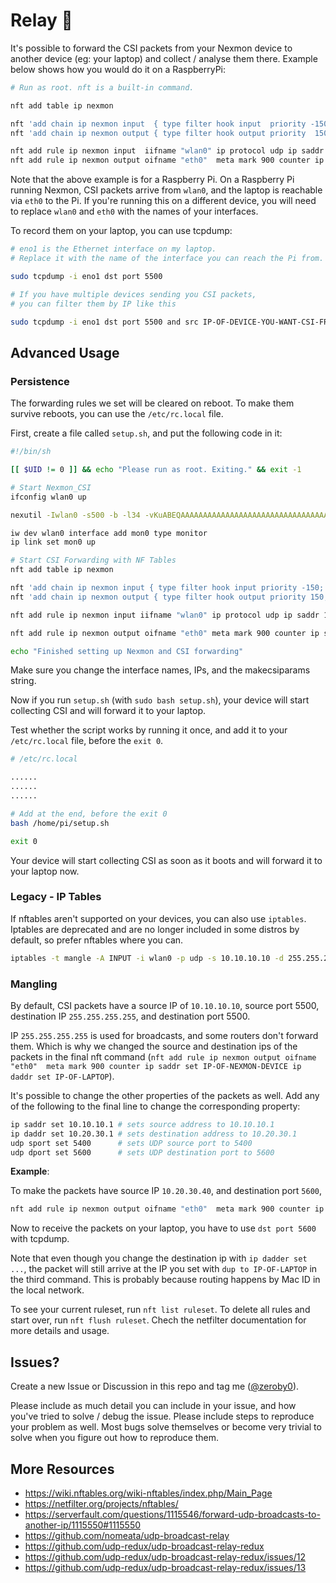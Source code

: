 # Relay :satellite:

It's possible to forward the CSI packets from your Nexmon device to another device (eg: your laptop) and collect / analyse them there. Example below shows how you would do it on a RaspberryPi:

```bash
# Run as root. nft is a built-in command.

nft add table ip nexmon

nft 'add chain ip nexmon input  { type filter hook input  priority -150; policy accept; }'
nft 'add chain ip nexmon output { type filter hook output priority  150; policy accept; }'

nft add rule ip nexmon input  iifname "wlan0" ip protocol udp ip saddr 10.10.10.10 ip daddr 255.255.255.255 udp sport 5500 udp dport 5500 counter mark set 900 dup to IP-OF-LAPTOP device "eth0"
nft add rule ip nexmon output oifname "eth0"  meta mark 900 counter ip saddr set IP-OF-NEXMON-DEVICE ip daddr set IP-OF-LAPTOP
```
Note that the above example is for a Raspberry Pi. On a Raspberry Pi running Nexmon, CSI packets arrive from `wlan0`, and the laptop is reachable via `eth0` to the Pi. If you're running this on a different device, you will need to replace `wlan0` and `eth0` with the names of your interfaces.


To record them on your laptop, you can use tcpdump:

```bash
# eno1 is the Ethernet interface on my laptop.
# Replace it with the name of the interface you can reach the Pi from. (eth0, wlan0, etc)

sudo tcpdump -i eno1 dst port 5500

# If you have multiple devices sending you CSI packets,
# you can filter them by IP like this

sudo tcpdump -i eno1 dst port 5500 and src IP-OF-DEVICE-YOU-WANT-CSI-FROM
```

## Advanced Usage

### Persistence

The forwarding rules we set will be cleared on reboot. To make them survive reboots, you can use the `/etc/rc.local` file.

First, create a file called `setup.sh`, and put the following code in it:

```bash
#!/bin/sh

[[ $UID != 0 ]] && echo "Please run as root. Exiting." && exit -1

# Start Nexmon_CSI
ifconfig wlan0 up

nexutil -Iwlan0 -s500 -b -l34 -vKuABEQAAAAAAAAAAAAAAAAAAAAAAAAAAAAAAAAAAAAAAAA==

iw dev wlan0 interface add mon0 type monitor
ip link set mon0 up

# Start CSI Forwarding with NF Tables
nft add table ip nexmon

nft 'add chain ip nexmon input { type filter hook input priority -150; policy accept; }'
nft 'add chain ip nexmon output { type filter hook output priority 150; policy accept; }'

nft add rule ip nexmon input iifname "wlan0" ip protocol udp ip saddr 10.10.10.10 ip daddr 255.255.255.255 udp sport 5500 udp dport 5500 counter mark set 900 dup to IP-OF-LAPTOP device "eth0"

nft add rule ip nexmon output oifname "eth0" meta mark 900 counter ip saddr set IP-OF-NEXMON-DEVICE ip daddr set IP-OF-LAPTOP

echo "Finished setting up Nexmon and CSI forwarding"
```

Make sure you change the interface names, IPs, and the makecsiparams string.

Now if you run `setup.sh` (with `sudo bash setup.sh`), your device will start collecting CSI and will forward it to your laptop.

Test whether the script works by running it once, and add it to your `/etc/rc.local` file, before the `exit 0`.
```bash
# /etc/rc.local

......
......
......

# Add at the end, before the exit 0
bash /home/pi/setup.sh

exit 0
```

Your device will start collecting CSI as soon as it boots and will forward it to your laptop now.

### Legacy - IP Tables

If nftables aren't supported on your devices, you can also use `iptables`. Iptables are deprecated and are no longer included in some distros by default, so prefer nftables where you can.

```bash
iptables -t mangle -A INPUT -i wlan0 -p udp -s 10.10.10.10 -d 255.255.255.255 --dport 5500 --sport 5500 -j TEE --gateway IP-OF-LAPTOP
```

### Mangling

By default, CSI packets have a source IP of `10.10.10.10`, source port 5500, destination IP `255.255.255.255`, and destination port 5500.

IP `255.255.255.255` is used for broadcasts, and some routers don't forward them.
Which is why we changed the source and destination ips of the packets in the final nft command 
(`nft add rule ip nexmon output oifname "eth0"  meta mark 900 counter ip saddr set IP-OF-NEXMON-DEVICE ip daddr set IP-OF-LAPTOP`).

It's possible to change the other properties of the packets as well.
Add any of the following to the final line to change the corresponding property:

```bash
ip saddr set 10.10.10.1 # sets source address to 10.10.10.1
ip daddr set 10.20.30.1 # sets destination address to 10.20.30.1
udp sport set 5400      # sets UDP source port to 5400
udp dport set 5600      # sets UDP destination port to 5600
```

**Example**:

To make the packets have source IP `10.20.30.40`, and destination port `5600`,
```bash
nft add rule ip nexmon output oifname "eth0"  meta mark 900 counter ip saddr set 10.20.30.40 udp dport set 5600
```

Now to receive the packets on your laptop, you have to use `dst port 5600` with tcpdump.

Note that even though you change the destination ip with `ip dadder set ...`, the packet will still arrive
at the IP you set with `dup to IP-OF-LAPTOP` in the third command. This is probably because routing happens by Mac ID
in the local network.

To see your current ruleset, run `nft list ruleset`. To delete all rules and start over, run `nft flush ruleset`.
Chech the netfilter documentation for more details and usage.

## Issues?

Create a new Issue or Discussion in this repo and tag me ([@zeroby0](https://github.com/zeroby0/)).

Please include as much detail you can include in your issue, and how you've tried to solve / debug the issue. Please
include steps to reproduce your problem as well. Most bugs solve themselves or become very trivial to solve when you figure out how to reproduce them.    

## More Resources

- https://wiki.nftables.org/wiki-nftables/index.php/Main_Page
- https://netfilter.org/projects/nftables/
- https://serverfault.com/questions/1115546/forward-udp-broadcasts-to-another-ip/1115550#1115550
- https://github.com/nomeata/udp-broadcast-relay
- https://github.com/udp-redux/udp-broadcast-relay-redux
- https://github.com/udp-redux/udp-broadcast-relay-redux/issues/12
- https://github.com/udp-redux/udp-broadcast-relay-redux/issues/13


